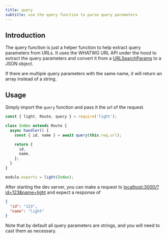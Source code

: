 ```yaml
---
title: query
subtitle: use the query function to parse query parameters
---
```


## Introduction

The query function is just a helper function to help extract query parameters from URLs. It uses the WHATWG URL API under the hood to extract the query parameters and convert it from a [URLSearchParams](https://nodejs.org/api/url.html#url_class_urlsearchparams) to a JSON object.

If there are multiple query parameters with the same name, it will return an array instead of a string.

## Usage

Simply import the `query` function and pass it the url of the request.

```javascript
const { light, Route, query } = require('light');

class Index extends Route {
  async handler() {
    const { id, name } = await query(this.req.url);

    return {
      id,
      name,
    };
  }
}

module.exports = light(Index);
```

After starting the dev server, you can make a request to [localhost:3000/?id=123&name=light](http://localhost:3000/?id=123&name=light) and expect a response of

```json
{
  "id": "123",
  "name": "light"
}
```

Note that by default all query parameters are strings, and you will need to cast them as necessary.
